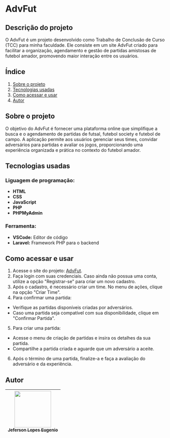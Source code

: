 # AdvFut

## Descrição do projeto
O AdvFut é um projeto desenvolvido como Trabalho de Conclusão de Curso (TCC) para minha faculdade. Ele consiste em um site AdvFut criado para facilitar a organização, agendamento e gestão de partidas amistosas de futebol amador, promovendo maior interação entre os usuários.

## Índice
1. [Sobre o projeto](#sobre-o-projeto)
2. [Tecnologias usadas](#tecnologias-usadas)
3. [Como acessar e usar](#como-acessar-e-usar)
4. [Autor](#autor)

## Sobre o projeto
O objetivo do AdvFut é fornecer uma plataforma online que simplifique a busca e o agendamento de partidas de futsal, futebol society e futebol de campo. A aplicação permite aos usuários gerenciar seus times, convidar adversários para partidas e avaliar os jogos, proporcionando uma experiência organizada e prática no contexto do futebol amador.

## Tecnologias usadas
### Liguagem de programação:
* **HTML**
* **CSS**
* **JavaScript**
* **PHP**
* **PHPMyAdmin**
### Ferramenta:
* **VSCode:** Editor de código
* **Laravel:** Framework PHP para o backend

## Como acessar e usar
1. Acesse o site do projeto: [AdvFut](http://185.130.61.121/).
2. Faça login com suas credenciais. Caso ainda não possua uma conta, utilize a opção "Registrar-se" para criar um novo cadastro.
3. Após o cadastro, é necessário criar um time. No menu de ações, clique na opção "Criar Time".
4. Para confirmar uma partida:
* Verifique as partidas disponíveis criadas por adversários.
* Caso uma partida seja compatível com sua disponibilidade, clique em "Confirmar Partida".
5. Para criar uma partida:
* Acesse o menu de criação de partidas e insira os detalhes da sua partida.
* Compartilhe a partida criada e aguarde que um adversário a aceite.
6. Após o término de uma partida, finalize-a e faça a avaliação do adversário e da experiência.
  
## Autor
| [<img src="https://avatars.githubusercontent.com/u/122066021?v=4" width=115><br><sub>Jeferson Lopes Eugenio</sub>](https://github.com/JefersonEuenio) |
| :---: |
